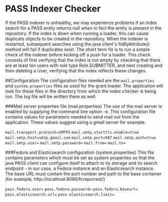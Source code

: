 # PASS Indexer Checker

If the PASS indexer is unhealthy, we may experience problems if an index search for a PASS entity returns null when in fact the entity is present in the repository. If the index is down when running a loader, this can cause duplicate objects to be created in the repository. When the indexer is restarted, subsequent searches using the java client's fidByAttribute() method will fail if duplicates exist. The short term fix is to run a simple check of the indexer
before kicking off a push for a loader. This check consists of first verifying that the index is not empty by checking that there are at least ten users with role type Role.SUBMITTER, and next creating and then deleting a User, verifying that the index reflects these changes.

##Configuration
The configuration files needed are the `mail.properties` and `system.properties` files as used for the grant loader. The application will look for these files in the directory from which the index checker is being run. The log file will be written there as well.

###Mail server properties file (mail.properties)
The use of the mail server is enabled by supplying the command line option -e. This configuration file contains values for parameters needed to send mail out from the application. These values suggest using a gmail server for example.

`mail.transport.protocol=SMTPS`
`mail.smtp.starttls.enable=true`
`mail.smtp.host=smtp.gmail.com`
`mail.smtp.port=587`
`mail.smtp.auth=true`
`mail.smtp.user=`
`mail.smtp.password=`
`mail.from=`
`mail.to=`

###Fedora and Elasticsearch configuration (system.properties)
This file contains parameters which must be set as system properties so that the java PASS client can configure itself to attach to its storage and its search endpoint - in our case, a Fedora instance and an Elasticsearch instance. The base URL must contain the port number and path to the base container (for example, http://localhost:8080/fcrepo/rest/)

`pass.fedora.user=`
`pass.fedora.password=`
`pass.fedora.baseurl=`
`pass.elasticsearch.url=`
`pass.elasticsearch.limit=`

